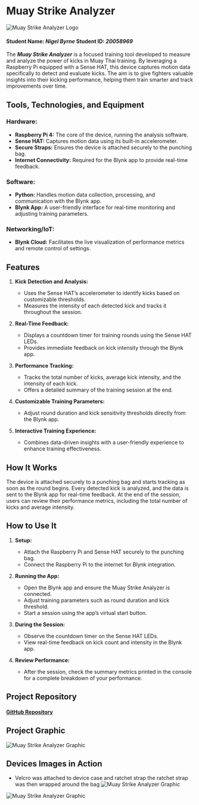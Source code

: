 # Muay Strike Analyzer

![Muay Strike Analyzer Logo](https://i.ibb.co/nnwXkkV/0101010101-1.png "Muay Strike Analyzer Logo")

#### Student Name: *Nigel Byrne*   Student ID: *20058969*

The ***Muay Strike Analyzer*** is a focused training tool developed to measure and analyze the power of kicks in Muay Thai training. By leveraging a Raspberry Pi equipped with a Sense HAT, this device captures motion data specifically to detect and evaluate kicks. The aim is to give fighters valuable insights into their kicking performance, helping them train smarter and track improvements over time.

## Tools, Technologies, and Equipment

### **Hardware:**
   - **Raspberry Pi 4:** The core of the device, running the analysis software.
   - **Sense HAT:** Captures motion data using its built-in accelerometer.
   - **Secure Straps:** Ensures the device is attached securely to the punching bag.
   - **Internet Connectivity:** Required for the Blynk app to provide real-time feedback.

### **Software:**
   - **Python:** Handles motion data collection, processing, and communication with the Blynk app.
   - **Blynk App:** A user-friendly interface for real-time monitoring and adjusting training parameters.

### **Networking/IoT:**
   - **Blynk Cloud:** Facilitates the live visualization of performance metrics and remote control of settings.

## Features

1. **Kick Detection and Analysis:**
   - Uses the Sense HAT’s accelerometer to identify kicks based on customizable thresholds.
   - Measures the intensity of each detected kick and tracks it throughout the session.

2. **Real-Time Feedback:**
   - Displays a countdown timer for training rounds using the Sense HAT LEDs.
   - Provides immediate feedback on kick intensity through the Blynk app.

3. **Performance Tracking:**
   - Tracks the total number of kicks, average kick intensity, and the intensity of each kick.
   - Offers a detailed summary of the training session at the end.

4. **Customizable Training Parameters:**
   - Adjust round duration and kick sensitivity thresholds directly from the Blynk app.

5. **Interactive Training Experience:**
   - Combines data-driven insights with a user-friendly experience to enhance training effectiveness.

## How It Works

The device is attached securely to a punching bag and starts tracking as soon as the round begins. Every detected kick is analyzed, and the data is sent to the Blynk app for real-time feedback. At the end of the session, users can review their performance metrics, including the total number of kicks and average intensity.

## How to Use It

1. **Setup:**
   - Attach the Raspberry Pi and Sense HAT securely to the punching bag.
   - Connect the Raspberry Pi to the internet for Blynk integration.

2. **Running the App:**
   - Open the Blynk app and ensure the Muay Strike Analyzer is connected.
   - Adjust training parameters such as round duration and kick threshold.
   - Start a session using the app’s virtual start button.

3. **During the Session:**
   - Observe the countdown timer on the Sense HAT LEDs.
   - View real-time feedback on kick count and intensity in the Blynk app.

4. **Review Performance:**
   - After the session, check the summary metrics printed in the console for a complete breakdown of your performance.

## Project Repository

#### [GitHub Repository](https://github.com/NigelByrne1/MuayStrikeAnalyzer)

## Project Graphic

![Muay Strike Analyzer Graphic](https://i.ibb.co/zhMck5D/2.png "Muay Strike Analyzer Graphic")

## Devices Images in Action
- Velcro was attached to device case and ratchet strap the ratchet strap was then wrapped around the bag
![Muay Strike Analyzer Graphic](https://i.ibb.co/MGDQXhS/3.png "Muay Strike Analyzer Graphic")

![Muay Strike Analyzer Graphic](https://i.ibb.co/tcwd9pY/4.png "Muay Strike Analyzer Graphic")
